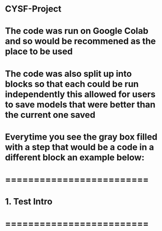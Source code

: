 # CYSF-Project
# The code was run on Google Colab and so would be recommened as the place to be used
# The code was also split up into blocks so that each could be run independently this allowed for users to save models that were better than the current one saved
# Everytime you see the gray box filled with a step that would be a code in a different block an example below:

# =========================
# 1. Test Intro
# =========================
